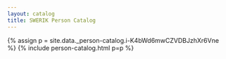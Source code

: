```yaml
---
layout: catalog
title: SWERIK Person Catalog
---
```

{% assign p = site.data._person-catalog.i-K4bWd6mwCZVDBJzhXr6Vne %}
{% include person-catalog.html p=p %}

